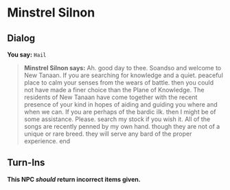 # Minstrel Silnon
## Dialog

**You say:** `Hail`



>**Minstrel Silnon says:** Ah. good day to thee. Soandso and welcome to New Tanaan. If you are searching for knowledge and a quiet. peaceful place to calm your senses from the wears of battle. then you could not have made a finer choice than the Plane of Knowledge. The residents of New Tanaan have come together with the recent presence of your kind in hopes of aiding and guiding you where and when we can. If you are perhaps of the bardic ilk. then I might be of some assistance. Please. search my stock if you wish it. All of the songs are recently penned by my own hand. though they are not of a unique or rare breed. they will serve any bard of the proper experience.
end

## Turn-Ins



**This NPC *should* return incorrect items given.**





